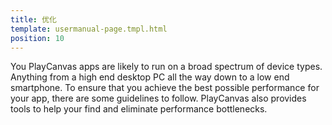```yaml
---
title: 优化
template: usermanual-page.tmpl.html
position: 10
---
```


You PlayCanvas apps are likely to run on a broad spectrum of device types. Anything from a high end desktop PC all the way down to a low end smartphone. To ensure that you achieve the best possible performance for your app, there are some guidelines to follow. PlayCanvas also provides tools to help your find and eliminate performance bottlenecks.

